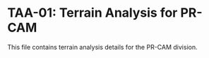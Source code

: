 # TAA-01: Terrain Analysis for PR-CAM

This file contains terrain analysis details for the PR-CAM division.

